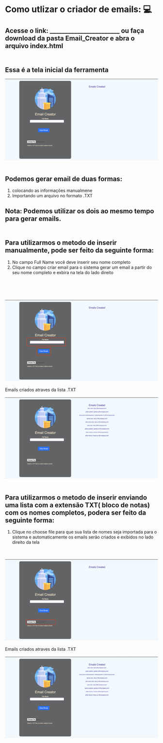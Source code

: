 # Como utlizar o criador de emails: 💻

## Acesse o link: _______________________ ou faça download da pasta  Email_Creator e abra o arquivo index.html<br><br>
## Essa é a tela inicial da ferramenta
<img src="screenshots/home.png"></img>
<br><br>
## Podemos gerar email de duas formas:
<ol>
  <li> colocando as informações manualmene</li>
  <li>Importando um arquivo no formato .TXT</li>
  </ol>
  
 ## Nota: Podemos utilizar os dois ao mesmo tempo para gerar emails.<br><br>
 ## Para utilizarmos o metodo de inserir manualmente, pode ser feito da seguinte forma:
 <ol>
    <li> No campo Full Name você deve inserir seu nome completo</li>
    <li> Clique no campo criar email para o sistema gerar um email a partir do seu nome completo e exbira na tela do lado direito</li><br><br>
  </ol> <br><br>  
     <img src="screenshots/InserindoDados.png"></img><br><br> 
 Emails criados atraves da lista .TXT <br><br>
       <img src="/screenshots/dadosDireita.png"></img><br><br>
  
 ## Para utilizarmos o metodo de inserir enviando uma lista com a extensão TXT( bloco de notas) com os nomes completos, podera ser feito da seguinte forma:
 <ol>
    <li> Clique no choose file para que sua lista de nomes seja importada para o sistema e automaticamente os emails serão criados e exibidos no lado direito da    tela</li>
  </ol>
  <br><br>
       <img src="screenshots/InserindoLista.png"></img><br><br>
 Emails criados atraves da lista .TXT <br><br>
       <img src="/screenshots/dadosDireita.png"></img><br><br>
  
